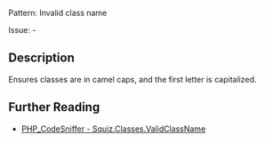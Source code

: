 Pattern: Invalid class name

Issue: -

## Description

Ensures classes are in camel caps, and the first letter is capitalized.

## Further Reading

* [PHP_CodeSniffer - Squiz.Classes.ValidClassName](https://github.com/PHPCSStandards/PHP_CodeSniffer/blob/master/src/Standards/Squiz/Sniffs/Classes/ValidClassNameSniff.php)